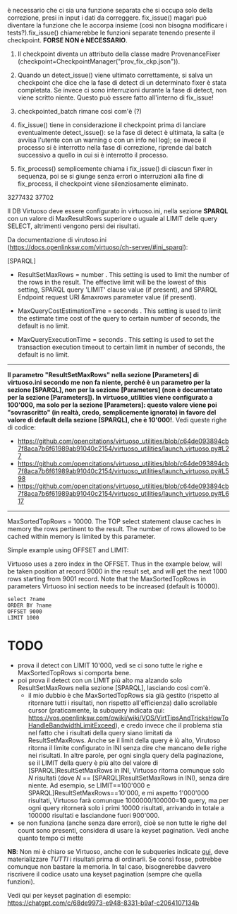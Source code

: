 è necessario che ci sia una funzione separata che si occupa solo della correzione, presi in input i dati da correggere. fix_issue() magari può diventare la funzione che le accorpa insieme (così non bisogna modificare i tests?).fix_issue() chiamerebbe le funzioni separate tenendo presente il checkpoint. **FORSE NON è NECESSARIO**.


1. Il checkpoint diventa un attributo della classe madre ProvenanceFixer (checkpoint=CheckpointManager("prov_fix_ckp.json")).

2. Quando un detect_issue() viene ultimato correttamente, si salva un checkpoint che dice che la fase di detect di un determinato fixer è stata completata. Se invece ci sono interruzioni durante la fase di detect, non viene scritto niente. Questo può essere fatto all'interno di fix_issue!

3. checkpointed_batch rimane così com'è (?)

4. fix_issue() tiene in considerazione il checkpoint prima di lanciare eventualmente detect_issue(): se la fase di detect è ultimata, la salta (e avvisa l'utente con un warning o con un info nel log); se invece il processo si è interrotto nella fase di correzione, riprende dal batch successivo a quello in cui si è interrotto il processo.

5. fix_process() semplicemente chiama i fix_issue() di ciascun fixer in sequenza, poi se si giunge senza errori o interruzioni alla fine di fix_process, il checkpoint viene silenziosamente eliminato.





3277432
37702



Il DB Virtuoso deve essere configurato in virtuoso.ini, nella sezione **SPARQL** con un valore di MaxResultRows superiore o uguale al LIMIT delle query SELECT, altrimenti vengono persi dei risultati. 



Da documentazione di virutoso.ini (https://docs.openlinksw.com/virtuoso/ch-server/#ini_sparql):


[SPARQL]

* ResultSetMaxRows = number .  This setting is used to limit the number of the rows in the result. The effective limit will be the lowest of this setting, SPARQL query 'LIMIT' clause value (if present), and SPARQL Endpoint request URI &maxrows parameter value (if present).

* MaxQueryCostEstimationTime = seconds .  This setting is used to limit the estimate time cost of the query to certain number of seconds, the default is no limit.

* MaxQueryExecutionTime = seconds .  This setting is used to set the transaction execution timeout to certain limit in number of seconds, the default is no limit.


---------------------------------------

**Il parametro "ResultSetMaxRows" nella sezione [Parameters] di virtuoso.ini secondo me non fa niente, perché è un parametro per la sezione [SPARQL], non per la sezione [Parameters] (non è documentato per la sezione [Parameters]). In virtuoso_utilities viene configurato a 100'000, ma solo per la sezione [Parameters]: questo valore viene poi "sovrascritto" (in realtà, credo, semplicemente ignorato) in favore del valore di default della sezione [SPARQL], che è 10'000!**. Vedi queste righe di codice: 

* https://github.com/opencitations/virtuoso_utilities/blob/c64de093894cb7f8aca7b6f61989ab91040c2154/virtuoso_utilities/launch_virtuoso.py#L27
* https://github.com/opencitations/virtuoso_utilities/blob/c64de093894cb7f8aca7b6f61989ab91040c2154/virtuoso_utilities/launch_virtuoso.py#L598
* https://github.com/opencitations/virtuoso_utilities/blob/c64de093894cb7f8aca7b6f61989ab91040c2154/virtuoso_utilities/launch_virtuoso.py#L617

-----------------------------------------

MaxSortedTopRows = 10000.  The TOP select statement clause caches in memory the rows pertinent to the result. The number of rows allowed to be cached within memory is limited by this parameter.

Simple example using OFFSET and LIMIT:

Virtuoso uses a zero index in the OFFSET. Thus in the example below, will be taken position at record 9000 in the result set, and will get the next 1000 rows starting from 9001 record. Note that the MaxSortedTopRows in parameters Virtuoso ini section needs to be increased (default is 10000).

    select ?name
    ORDER BY ?name
    OFFSET 9000
    LIMIT 1000






# TODO
* prova il detect con LIMIT 10'000, vedi se ci sono tutte le righe e  MaxSortedTopRows si comporta bene. 
* poi prova il detect con un LIMIT più alto ma alzando solo ResultSetMaxRows nella sezione [SPARQL], lasciando  così com'è.
    * il mio dubbio è che MaxSortedTopRows sia già gestito (rispetto al ritornare tutti i risultati, non rispetto all'efficienza) dallo scrollable cursor (praticamente, la subquery indicata qui: https://vos.openlinksw.com/owiki/wiki/VOS/VirtTipsAndTricksHowToHandleBandwidthLimitExceed), e credo invece che il problema stia nel fatto che i risultati della query siano limitati da ResultSetMaxRows. Anche se il limit della query è iù alto, Virutoso ritorna il limite configurato in INI senza dire che mancano delle righe nei risultati. In altre parole, per ogni singla query della paginazione, se il LIMIT della query è più alto del valore di [SPARQL]ResultSetMaxRows in INI, Virtuoso ritorna comunque solo _N_ risultati (dove _N_ == [SPARQL]ResultSetMaxRows in INI), senza dire niente. Ad esempio, se LIMIT==100'000 e SPARQL]ResultSetMaxRows==10'000, e mi aspetto 1'000'000 risultati, Virtuoso farà comunque 1000000/100000=**10** query, ma per ogni query ritornerà solo i primi 10000 risultati, arrivando in totale a 100000 risultati e lasciandone fuori 900'000.
* se non funziona (anche senza dare errori), cioè se non tutte le righe del count sono presenti, considera di usare la keyset pagination. Vedi anche quanto tempo ci mette



**NB**: Non mi è chiaro se Virtuoso, anche con le subqueries indicate [qui](https://vos.openlinksw.com/owiki/wiki/VOS/VirtTipsAndTricksHowToHandleBandwidthLimitExceed), deve materializzare _TUTTI_ i risultati prima di ordinarli. Se consì fosse, potrebbe comunque non bastare la memoria. In tal caso, bisognerebbe davvero riscrivere il codice usato una keyset pagination (sempre che quella funzioni).


Vedi qui per keyset pagination di esempio:
https://chatgpt.com/c/68de9973-e948-8331-b9af-c2064107134b

